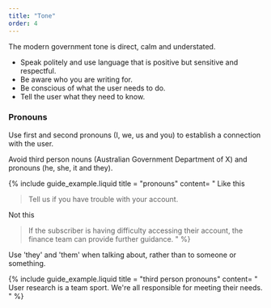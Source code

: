 ```yaml
---
title: "Tone"
order: 4
---
```


The modern government tone is direct, calm and understated.

- Speak politely and use language that is positive but sensitive and respectful.
- Be aware who you are writing for.
- Be conscious of what the user needs to do.
- Tell the user what they need to know.

### Pronouns

Use first and second pronouns (I, we, us and you) to establish a connection with the user.

Avoid third person nouns (Australian Government Department of X) and pronouns (he, she, it and they).

{% include guide_example.liquid
  title = "pronouns"
  content= "
Like this

> Tell us if you have trouble with your account.

Not this

> If the subscriber is having difficulty accessing their account, the finance team can provide further guidance.
"
%}

Use 'they' and 'them' when talking about, rather than to someone or something.

{% include guide_example.liquid
  title = "third person pronouns"
  content= "
User research is a team sport. We're all responsible for meeting their needs.
"
%}
